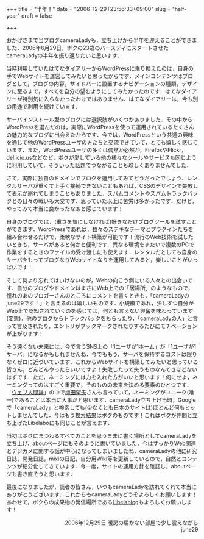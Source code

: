 +++
title = "半年！"
date = "2006-12-29T23:56:33+09:00"
slug = "half-year"
draft = false

+++

<p>おかげさまで当ブログcameraLadyも，立ち上げから半年を迎えることができました．2006年6月29日，ボクの23歳のバースディにスタートさせたcameraLadyの半年を振り返りたいと思います．</p>
<p>当時利用していた<a href="http://d.hatena.ne.jp/" target="_blank">はてなダイアリー</a>からWordPressに乗り換えたのは，自身の手でWebサイトを運営してみたいと思ったからです．メインコンテンツはブログとして，ブログの内容，サイドバーに設置するナビゲーションの種類，デザインに至るまで，すべてを自分の望むようにしてみたかったのです．はてなダイアリーが特別気に入らなかったわけではありません．はてなダイアリーは，今も別の用途で利用を続けています．</p>
<p>サーバインストール型のブログには選択肢がいくつかありました．その中からWordPressを選んだのは，実際にWordPressを使って運用されているたくさんの魅力的なブログに出会えたからです．今では，WordPressという共通の興味を通じて他のWordPressユーザの方たちと交流できていて，とても嬉しく感じています．また，WordPressユーザの多くは偶然か必然か，FirefoxやFlickr，del.icio.usなどなど，ボクが愛している他の様々なツールやサービスも同じように利用していて，そういった話題でつながることも珍しくありませんでした．</p>
<p>さて，実際に独自のドメインでブログを運用してみてどうだったでしょう．レンタルサーバが重くて上手く接続できないこともあれば，CSSのデザインで失敗して表示が崩れてしまうこともありました．スパムコメントやスパムトラックバックとの日々の戦いも大変です．思っていた以上に苦労は多かったです．だけど，やってみて本当に良かったなぁと感じています！</p>
<p>自身のブログでは，(重さを気にしなければ)好きなだけブログツールを試すことができます．WordPressであれば，数々のステキなテーマとプラグインたちを組み合わせるだけで，柔軟なサイト構築が可能です！流行のWeb技術を試したいときも，サーバがあると何かと便利です．異なる環境をまたいで複数のPCで作業をするときのファイルの受け渡しにも使えます．レンタルだとしても自身のサーバをもってブログなりWebサイトなりを運用してみると，楽しいことがいっぱいです！</p>
<p>そして何より忘れてはいけないのが，Webの向こう側にいる人々との出会いです．自分のブログやドメインはまさにWeb上での「居場所」のようなもので，憧れのあのブロガーさんのところにコメントを書くときも，「cameraLadyのjune29です！」と言えるのは嬉しいものです．小規模であれ，少しずつ自分がWeb上で認知されていくのを感じては，何とも言えない興奮を味わっています(変態)．他のブログからトラックバックをもらったり，「cameraLadyの人」と言って言及されたり，エントリがブックマークされたりするたびにモチベーションが上がります！</p>
<p>そう遠くない未来には，今で言うSNS上の「1ユーザが1ホーム」が「1ユーザが1サーバ」になるかもしれませんね．今でももう，サーバを保持するコストは限りなくゼロに近づいています．これからWebサイトを構築してみたいと思っている皆さん，どんどんやったらいいですよ！失敗したって失うものなんてさほどないはずです．ただ，ネーミングには力を入れた方がいいと思います！何にせよ，ネーミングってのはすごく重要で，そのものの未来を決める要素のひとつです．「<a href="http://www.amazon.co.jp/exec/obidos/ASIN/4106101939/cameralady-22/ref=nosim/" target="_blank">ウェブ人間論</a>」の中で<a href="http://d.hatena.ne.jp/umedamochio/" target="_blank">梅田望夫</a>さんも言っていて，ネーミングがユニーク(唯一)であることは本当に大事だと思います．cameraLady立ち上げ当時，Googleで「cameraLady」と検索しても(少なくとも日本のサイトは)ほとんど何もヒットしませんでした．今はもう<a href="http://www.google.co.jp/search?hl=ja&#038;safe=off&#038;q=cameraLady&#038;btnG=Google+%E6%A4%9C%E7%B4%A2&#038;lr=" target="_blank">検索結果</a>はボクのものです！これはボクが仲間と立ち上げたLibelaboにも同じことが言えます．</p>
<p>当初はボクにまつわるすべてのことを思うままに書く場所としてcameraLadyを立ち上げ，aboutページにもそのように書いていました．今はすっかりWeb関連とデジカメに関する話が中心になってしまいましたね．cameraLadyの他に研究日誌，開発日誌，mixiの日記，自分用Wiki等を更新しているので，自然とコンテンツが細分化してきています．今一度，サイトの運用方針を確認し，aboutページも書き直そうと思います．</p>
<p>最後になりましたが，読者の皆さん，いつもcameraLadyを訪れてくれて本当にありがとうございます．これからもcameraLadyどうぞよろしくお願いします！あわせて，ボクらの成果物の発信場所である<a href="http://blog.libelabo.jp/" target="_blank">Libelablog</a>もよろしくお願いします！</p>
<div style="text-align: right">
2006年12月29日 暖房の届かない部屋で少し震えながら<br />
june29
</div>
